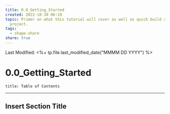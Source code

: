 ```yaml
---  
title: 0.0_Getting_Started  
created: 2022-10-30 06:19  
topic: Primer on what this tutorial will cover as well as quick build option for  
  project.  
tags:  
  - shape-share  
share: true  
---  
```

  
Last Modified: <%+ tp.file.last_modified_date("MMMM DD YYYY") %>  
  
# 0.0_Getting_Started  
  
```toc  
title: Table of Contents  
```  
---  
##  Insert Section Title  
```  
```